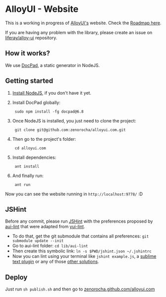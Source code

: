 # AlloyUI - Website

This is a working in progress of [AlloyUI's](https://github.com/liferay/alloy-ui/) website. Check the [Roadmap here](https://github.com/zenorocha/alloyui.com/wiki/Roadmap).

If you are having any problem with the library, please create an issue on [liferay/alloy-ui](https://github.com/liferay/alloy-ui/) repository.

## How it works?

We use [DocPad](https://github.com/bevry/docpad), a static generator in NodeJS.

## Getting started

1. [Install NodeJS](https://github.com/bevry/community/wiki/Installing-Node), if you don't have it yet.

2. Install DocPad globally:

		sudo npm install -fg docpad@6.8

3. Once NodeJS is installed, you just need to clone the project:

		git clone git@github.com:zenorocha/alloyui.com.git

4. Then go to the project's folder:

		cd alloyui.com

5. Install dependencies:

		ant install

6. And finally run:

		ant run

Now you can see the website running in `http://localhost:9778/` :D

## JSHint

Before any commit, please run [JSHint](http://jshint.com/) with the preferences proposed by [aui-lint](https://github.com/zenorocha/aui-lint) that were adapted from [yui-lint](https://github.com/yui/yui-lint).

* To do that, get the git submodule that contains all preferences: `git submodule update --init`
* Go to aui-lint folder: `cd lib/aui-lint`
* Then create this symbolic link: `ln -s $PWD/jshint.json ~/.jshintrc`
* Now you can lint using your terminal like `jshint example.js`, a [sublime text plugin](https://github.com/uipoet/sublime-jshint) or any of those [other solutions](http://www.jshint.com/platforms/).


## Deploy

Just run `sh publish.sh` and then go to [zenorocha.github.com/alloyui.com](http://zenorocha.github.com/alloyui.com/)